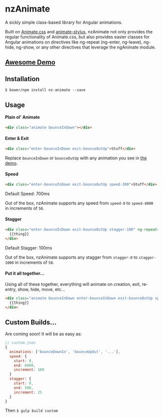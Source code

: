 # nzAnimate
A sickly simple class-based library for Angular animations.

Built on [Animate.css](http://daneden.github.io/animate.css/) and [animate-stylus](https://github.com/slang800/animate-stylus), nzAnimate not only provides the regular functionality of Animate.css, but also provides easier classes for Angular animations on directives like ng-repeat (ng-enter, ng-leave), ng-hide, ng-show, or any other directives that leverage the ngAnimate module.

## [Awesome Demo](http://nozzle.github.io/nzAnimate/)

## Installation

`$ bower/npm install nz-animate --save`

## Usage

#### Plain ol' Animate

```html
<div class="animate bounceInDown"></div>
```

#### Enter & Exit

```html
<div class="enter-bounceInDown exit-bounceOutUp">Stuff</div>
```

Replace `bounceInDown` or `bounceOutUp` with any animation you see in [the demo](http://nozzle.github.io/nzAnimate/).

#### Speed

```html
<div class="enter-bounceInDown exit-bounceOutUp speed-300">Stuff</div>
```

Default Speed: 700ms

Out of the box, nzAnimate supports any speed from `speed-0` to `speed-4000` in increments of `50`.

#### Stagger

```html
<div class="enter-bounceInDown exit-bounceOutUp stagger-100" ng-repeat="thing in things">
  {{thing}}
</div>
```

Default Stagger: 100ms

Out of the box, nzAnimate supports any stagger from `stagger-0` to `stagger-1000` in increments of `50`.

#### Put it all together...

Using all of these together, everything will animate on creation, exit, re-entry, show, hide, move, etc...

```html
<div class="animate bounceInDown enter-bounceInDown exit-bounceOutUp speed-500 stagger-100" ng-repeat="thing in things">
  {{thing}}
</div>
```

## Custom Builds...

Are coming soon!  It will be as easy as:
```javascript
// custom.json
{
  animations: ['bounceDownIn', 'bounceUpOut', '...'],
  speed: {
    start: 0,
    end: 6000,
    increment: 100
  }
  stagger: {
    start: 0,
    end: 500,
    increment: 25
  }
}
```
 
Then `$ gulp build custom`
